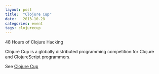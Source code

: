 ```yaml
---
layout: post
title:  "Clojure Cup"
date:   2013-10-28
categories: event
tags: clojurecup
---
```


48 Hours of Clojure Hacking

Clojure Cup is a globally distributed programming competition for Clojure and ClojureScript programmers.

See [Clojure Cup][clojurecup]

[clojurecup]: http://clojurecup.com
